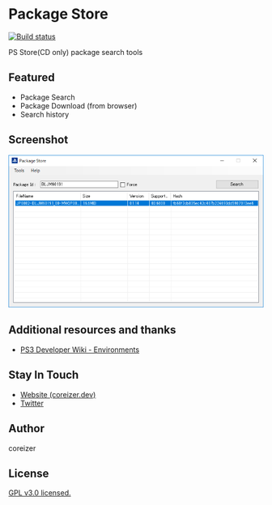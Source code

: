 # Package Store
[![Build status](https://ci.appveyor.com/api/projects/status/5j92bdq3sv9hp7gm?svg=true)](https://ci.appveyor.com/project/coreizer/packagestore)

PS Store(CD only) package search tools

## Featured
 - Package Search
 - Package Download (from browser)
 - Search history

## Screenshot
![ScreenShot](docs/PackageStore.png)

## Additional resources and thanks
 - [PS3 Developer Wiki - Environments](https://www.psdevwiki.com/ps3/Environments)

## Stay In Touch
- [Website (coreizer.dev)](https://www.coreizer.dev)
- [Twitter](https://www.twitter.com/coreizer)

## Author
coreizer

## License
[GPL v3.0 licensed.](LICENSE)
